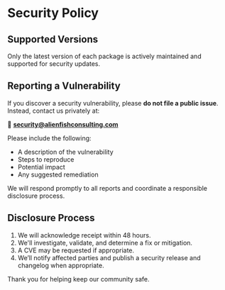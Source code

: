 # Security Policy

## Supported Versions

Only the latest version of each package is actively maintained and supported for security updates.

## Reporting a Vulnerability

If you discover a security vulnerability, please **do not file a public issue**. Instead, contact us privately at:

📧 **security@alienfishconsulting.com**

Please include the following:
- A description of the vulnerability
- Steps to reproduce
- Potential impact
- Any suggested remediation

We will respond promptly to all reports and coordinate a responsible disclosure process.

## Disclosure Process

1. We will acknowledge receipt within 48 hours.
2. We'll investigate, validate, and determine a fix or mitigation.
3. A CVE may be requested if appropriate.
4. We’ll notify affected parties and publish a security release and changelog when appropriate.

Thank you for helping keep our community safe.
